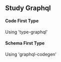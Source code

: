 ## Study Graphql
#### Code First Type
Using 'type-graphql'

#### Schema First Type
Using 'graphql-codegen'